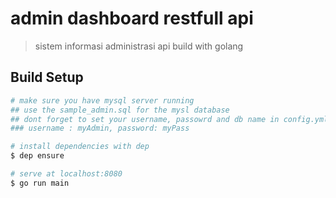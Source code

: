 # admin dashboard restfull api

> sistem informasi administrasi api build with golang

## Build Setup

``` bash
# make sure you have mysql server running
## use the sample_admin.sql for the mysl database
## dont forget to set your username, passowrd and db name in config.yml file
### username : myAdmin, password: myPass

# install dependencies with dep
$ dep ensure

# serve at localhost:8080
$ go run main

```